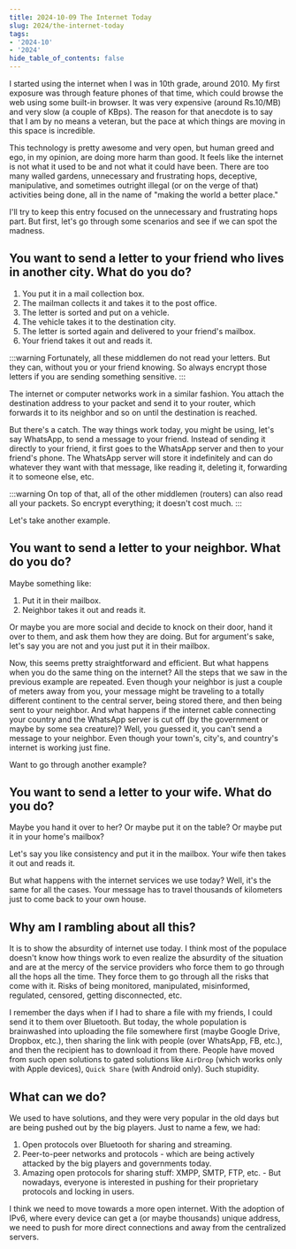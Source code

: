 ```yaml
---
title: 2024-10-09 The Internet Today
slug: 2024/the-internet-today
tags:
- '2024-10'
- '2024'
hide_table_of_contents: false
---
```

I started using the internet when I was in 10th grade, around 2010. My first exposure was through feature phones of that time, which could browse the web using some built-in browser. It was very expensive (around Rs.10/MB) and very slow (a couple of KBps).<!-- truncate --> The reason for that anecdote is to say that I am by no means a veteran, but the pace at which things are moving in this space is incredible.

This technology is pretty awesome and very open, but human greed and ego, in my opinion, are doing more harm than good. It feels like the internet is not what it used to be and not what it could have been. There are too many walled gardens, unnecessary and frustrating hops, deceptive, manipulative, and sometimes outright illegal (or on the verge of that) activities being done, all in the name of "making the world a better place."

I'll try to keep this entry focused on the unnecessary and frustrating hops part. But first, let's go through some scenarios and see if we can spot the madness.

## You want to send a letter to your friend who lives in another city. What do you do?

1. You put it in a mail collection box.
2. The mailman collects it and takes it to the post office.
3. The letter is sorted and put on a vehicle.
4. The vehicle takes it to the destination city.
5. The letter is sorted again and delivered to your friend's mailbox.
6. Your friend takes it out and reads it.

:::warning
Fortunately, all these middlemen do not read your letters. But they can, without you or your friend knowing. So always encrypt those letters if you are sending something sensitive.
:::

The internet or computer networks work in a similar fashion. You attach the destination address to your packet and send it to your router, which forwards it to its neighbor and so on until the destination is reached.

But there's a catch. The way things work today, you might be using, let's say WhatsApp, to send a message to your friend. Instead of sending it directly to your friend, it first goes to the WhatsApp server and then to your friend's phone. The WhatsApp server will store it indefinitely and can do whatever they want with that message, like reading it, deleting it, forwarding it to someone else, etc.

:::warning
On top of that, all of the other middlemen (routers) can also read all your packets. So encrypt everything; it doesn't cost much.
:::

Let's take another example.

## You want to send a letter to your neighbor. What do you do?
Maybe something like:
1. Put it in their mailbox.
2. Neighbor takes it out and reads it.

Or maybe you are more social and decide to knock on their door, hand it over to them, and ask them how they are doing. But for argument's sake, let's say you are not and you just put it in their mailbox.

Now, this seems pretty straightforward and efficient. But what happens when you do the same thing on the internet? All the steps that we saw in the previous example are repeated. Even though your neighbor is just a couple of meters away from you, your message might be traveling to a totally different continent to the central server, being stored there, and then being sent to your neighbor. And what happens if the internet cable connecting your country and the WhatsApp server is cut off (by the government or maybe by some sea creature)? Well, you guessed it, you can't send a message to your neighbor. Even though your town's, city's, and country's internet is working just fine.

Want to go through another example?

## You want to send a letter to your wife. What do you do?
Maybe you hand it over to her? Or maybe put it on the table? Or maybe put it in your home's mailbox?

Let's say you like consistency and put it in the mailbox. Your wife then takes it out and reads it.

But what happens with the internet services we use today? Well, it's the same for all the cases. Your message has to travel thousands of kilometers just to come back to your own house.

## Why am I rambling about all this?
It is to show the absurdity of internet use today. I think most of the populace doesn't know how things work to even realize the absurdity of the situation and are at the mercy of the service providers who force them to go through all the hops all the time. They force them to go through all the risks that come with it. Risks of being monitored, manipulated, misinformed, regulated, censored, getting disconnected, etc.

I remember the days when if I had to share a file with my friends, I could send it to them over Bluetooth. But today, the whole population is brainwashed into uploading the file somewhere first (maybe Google Drive, Dropbox, etc.), then sharing the link with people (over WhatsApp, FB, etc.), and then the recipient has to download it from there. People have moved from such open solutions to gated solutions like `AirDrop` (which works only with Apple devices), `Quick Share` (with Android only). Such stupidity.

## What can we do?
We used to have solutions, and they were very popular in the old days but are being pushed out by the big players. Just to name a few, we had:
1. Open protocols over Bluetooth for sharing and streaming.
2. Peer-to-peer networks and protocols - which are being actively attacked by the big players and governments today.
3. Amazing open protocols for sharing stuff: XMPP, SMTP, FTP, etc. - But nowadays, everyone is interested in pushing for their proprietary protocols and locking in users.

I think we need to move towards a more open internet. With the adoption of IPv6, where every device can get a (or maybe thousands) unique address, we need to push for more direct connections and away from the centralized servers.